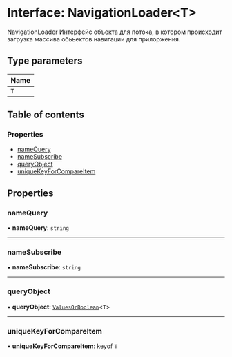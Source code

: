 # Interface: NavigationLoader<T\>

NavigationLoader<T>
Интерфейс объекта для потока, в котором происходит загрузка массива обьъектов навигации для прилоржения.

## Type parameters

| Name |
| :------ |
| `T` |

## Table of contents

### Properties

- [nameQuery](NavigationLoader.md#namequery)
- [nameSubscribe](NavigationLoader.md#namesubscribe)
- [queryObject](NavigationLoader.md#queryobject)
- [uniqueKeyForCompareItem](NavigationLoader.md#uniquekeyforcompareitem)

## Properties

### nameQuery

• **nameQuery**: `string`

___

### nameSubscribe

• **nameSubscribe**: `string`

___

### queryObject

• **queryObject**: [`ValuesOrBoolean`](../README.md#valuesorboolean)<`T`\>

___

### uniqueKeyForCompareItem

• **uniqueKeyForCompareItem**: keyof `T`
